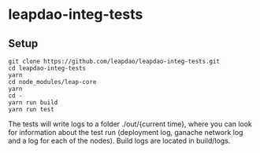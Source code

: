 # leapdao-integ-tests

## Setup
```
git clone https://github.com/leapdao/leapdao-integ-tests.git
cd leapdao-integ-tests
yarn
cd node_modules/leap-core
yarn
cd -
yarn run build
yarn run test
```
The tests will write logs to a folder ./out/{current time}, where you can look for information about the test run (deployment log, ganache network log and a log for each of the nodes). Build logs are located in build/logs.
